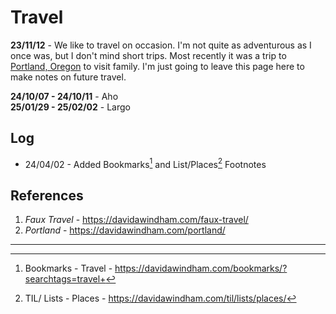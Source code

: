# Travel

**23/11/12** - We like to travel on occasion. I'm not quite as adventurous as I once was, but I don't mind short trips. Most recently it was a trip to [Portland, Oregon](https://davidawindham.com/portland) to visit family. I'm just going to leave this page here to make notes on future travel.

**24/10/07 - 24/10/11** - Aho  
**25/01/29 - 25/02/02**  - Largo

## Log

- 24/04/02 - Added Bookmarks[^1] and List/Places[^2] Footnotes  


## References

1. _Faux Travel_ - https://davidawindham.com/faux-travel/
2. _Portland_ - https://davidawindham.com/portland/


---


[^1]: Bookmarks - Travel - https://davidawindham.com/bookmarks/?searchtags=travel+
[^2]: TIL/ Lists - Places - https://davidawindham.com/til/lists/places/